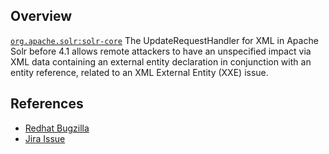## Overview
[`org.apache.solr:solr-core`](http://search.maven.org/#search%7Cga%7C1%7Ca%3A%22solr-core%22)
The UpdateRequestHandler for XML in Apache Solr before 4.1 allows remote attackers to have an unspecified impact via XML data containing an external entity declaration in conjunction with an entity reference, related to an XML External Entity (XXE) issue.

## References

- [Redhat Bugzilla](https://bugzilla.redhat.com/CVE-2013-6407)
- [Jira Issue](https://issues.apache.org/jira/browse/SOLR-5520)
